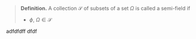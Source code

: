 >**Definition.** A collection $\mathcal{S}$ of subsets of a set $\Omega$ is called a semi-field if 
>- $\phi$, $\Omega \in \mathcal{S}$

adfdfdff
dfdf
<!--stackedit_data:
eyJoaXN0b3J5IjpbMzgxNjk0MjQyLC0yMDg4NzQ2NjEyXX0=
-->